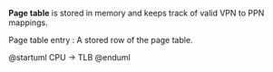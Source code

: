 **Page table** is stored in memory and keeps track of valid VPN to PPN mappings. 

Page table entry
: A stored row of the page table.

@startuml
CPU -> TLB
@enduml